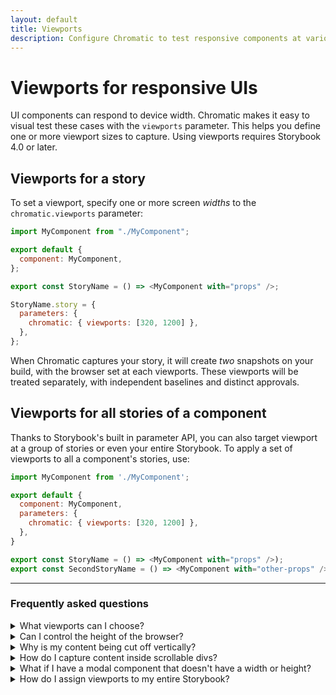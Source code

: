 ```yaml
---
layout: default
title: Viewports
description: Configure Chromatic to test responsive components at various viewports
---
```


# Viewports for responsive UIs

UI components can respond to device width. Chromatic makes it easy to visual test these cases with the `viewports` parameter. This helps you define one or more viewport sizes to capture. Using viewports requires Storybook 4.0 or later.

## Viewports for a story

To set a viewport, specify one or more screen _widths_ to the `chromatic.viewports` parameter:

```js
import MyComponent from "./MyComponent";

export default {
  component: MyComponent,
};

export const StoryName = () => <MyComponent with="props" />;

StoryName.story = {
  parameters: {
    chromatic: { viewports: [320, 1200] },
  },
};
```

When Chromatic captures your story, it will create _two_ snapshots on your build, with the browser set at each viewports. These viewports will be treated separately, with independent baselines and distinct approvals.

## Viewports for all stories of a component

Thanks to Storybook's built in parameter API, you can also target viewport at a group of stories or even your entire Storybook. To apply a set of viewports to all a component's stories, use:

```js
import MyComponent from './MyComponent';

export default {
  component: MyComponent,
  parameters: {
    chromatic: { viewports: [320, 1200] },
  },
}

export const StoryName = () => <MyComponent with="props" />);
export const SecondStoryName = () => <MyComponent with="other-props" />;
```

---

### Frequently asked questions

<details><summary>What viewports can I choose?</summary>

A viewport can be any whole number between 320 and 1800 pixels.

</details>

<details><summary>Can I control the height of the browser?</summary>

As we take a full screenshot of the component (even if it flows off the screen), it typically doesn't make any difference what height the browser has when taking screenshots. If this isn't the case for you application, please <a href="mailto:support@hichroma.com">let us know</a>.

</details>

<details><summary>Why is my content being cut off vertically?</summary>

Make sure there are no elements inadvertantly cutting off content through the use of overflow or height styles.

For elements that have relative height styles based on the size of the viewport (such as `height: 100vh`), all content nested under that element will show up in a screenshot unless either `overflow: hidden` or `overflow: scroll` is used to hide what is outside of that element (and therefore outside of the viewport).

When Chromatic takes a screenshot for an element that has a viewport-relative height as well as styling to hide/scroll the overflow, a default viewport height of `900px` will be used.

</details>

<details><summary>How do I capture content inside scrollable divs?</summary>

Scrollable divs constrain the height of their children. Change the height of the scrollable div to ensure all content fits. It's not possible for Chromatic to infer how tall scrollable divs are intended to be.

</details>

<details><summary>What if I have a modal component that doesn't have a width or height?</summary>

If your component infers its dimensions from the layout of the surrounding DOM elements (e.g., it's a modal that uses `position:fixed`), you can set the height of that component's stories using a decorator.

```js
import MyComponent from './MyComponent'

export default {
  component: MyComponent,
  decorators: [
    storyFn => (
      {% raw %}<div style={{ width: '1200px', height: '800px' }}>{% endraw %}
        This is a decorator for modals and such {storyFn()}
      </div>
    ),
  ],
}

export const StoryWithDimensions = () => <MyComponent/>
```

</details>

<details><summary>How do I assign viewports to my entire Storybook?</summary>

We don't recommend this in most cases because each viewport is treated independently and snapshots must be approved as such. But if you really want to assign viewports for an entire Storybook use `addParameters()` in your `.storybook/config.js`:

```js
import { configure, addParameters } from "@storybook/react"; // <- substitute react with your app layer

// Be careful doing this!
addParameters({
  chromatic: { viewports: [320, 1200] },
});
```

</details>
